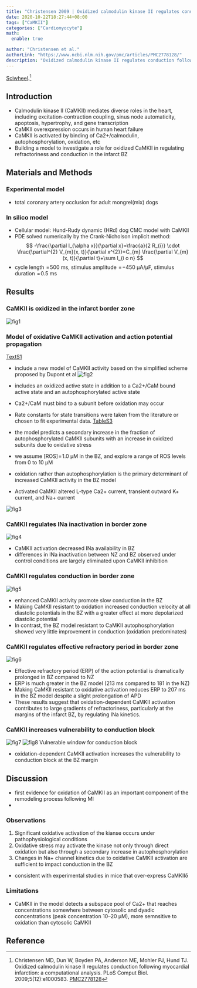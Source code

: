 ```yaml
---
title: "Christensen 2009 | Oxidized calmodulin kinase II regulates conduction following myocardial infarction: a computational analysis"
date: 2020-10-22T18:27:44+08:00
tags: ["CaMKII"]
categories: ["Cardiomyocyte"]
math:
  enable: true

author: "Christensen et al."
authorLink: "https://www.ncbi.nlm.nih.gov/pmc/articles/PMC2778128/"
description: "Oxidized calmodulin kinase II regulates conduction following myocardial infarction: a computational analysis"
---
```


[Sciwheel](https://sciwheel.com/work/#/items/1275580).[^Christensen2009]

<!--more-->

## Introduction

* Calmodulin kinase II (CaMKII) mediates diverse roles in the heart, including excitation-contraction coupling, sinus node automaticity, apoptosis, hypertrophy, and gene transcription
* CaMKII overexpression occurs in human heart failure
* CaMKII is activated by binding of Ca2+/calmodulin, autophosphorylation, oxidation, etc
* Building a model to investigate a role for oxidized CaMKII in regulating refractoriness and conduction in the infarct BZ

## Materials and Methods
### Experimental model
* total coronary artery occlusion for adult mongrel(mix) dogs
### In silico model
* Cellular model: Hund-Rudy dynamic (HRd) dog CMC model with CaMKII
* PDE solved numerically by the Crank-Nicholson implicit method:
$$
-\frac{\partial I_{\alpha x}}{\partial x}=\frac{a}{2 R_{i}} \cdot \frac{\partial^{2} V_{m}(x, t)}{\partial x^{2}}=C_{m} \frac{\partial V_{m}(x, t)}{\partial t}+\sum I_{i o n}
$$
* cycle length  = 500 ms, stimulus amplitude  = −450 µA/µF, stimulus duration  = 0.5 ms
## Results

### CaMKII is oxidized in the infarct border zone
![fig1](https://journals.plos.org/ploscompbiol/article/figure/image?download&size=large&id=info:doi/10.1371/journal.pcbi.1000583.g001)

### Model of oxidative CaMKII activation and action potential propagation
[TextS1](https://journals.plos.org/ploscompbiol/article/file?id=10.1371/journal.pcbi.1000583.s006&type=supplementary)

* include a new model of CaMKII activity based on the simplified scheme proposed by Dupont et al
![fig2](https://journals.plos.org/ploscompbiol/article/figure/image?download&size=large&id=info:doi/10.1371/journal.pcbi.1000583.g002)

* includes an oxidized active state in addition to a Ca2+/CaM bound active state and an autophosphorylated active state
* Ca2+/CaM must bind to a subunit before oxidation may occur
* Rate constants for state transitions were taken from the literature or chosen to fit experimental data. [TableS3](https://journals.plos.org/ploscompbiol/article/file?id=10.1371/journal.pcbi.1000583.s005&type=supplementary)
* the model predicts a secondary increase in the fraction of autophosphorylated CaMKII subunits with an increase in oxidized subunits due to oxidative stress
* we assume [ROS] = 1.0 µM in the BZ, and explore a range of ROS levels from 0 to 10 µM
* oxidation rather than autophosphorylation is the primary determinant of increased CaMKII activity in the BZ model

* Activated CaMKII altered L-type Ca2+ current, transient outward K+ current, and Na+ current

![fig3](https://journals.plos.org/ploscompbiol/article/figure/image?download&size=large&id=info:doi/10.1371/journal.pcbi.1000583.g003)

### CaMKII regulates INa inactivation in border zone
![fig4](https://journals.plos.org/ploscompbiol/article/figure/image?download&size=large&id=info:doi/10.1371/journal.pcbi.1000583.g004)
* CaMKII activation decreased INa availability in BZ
* differences in INa inactivation between NZ and BZ observed under control conditions are largely eliminated upon CaMKII inhibition

### CaMKII regulates conduction in border zone
![fig5](https://journals.plos.org/ploscompbiol/article/figure/image?download&size=large&id=info:doi/10.1371/journal.pcbi.1000583.g005)
* enhanced CaMKII activity promote slow conduction in the BZ
* Making CaMKII resistant to oxidation increased conduction velocity at all diastolic potentials in the BZ with a greater effect at more depolarized diastolic potential
* In contrast, the BZ model resistant to CaMKII autophosphorylation showed very little improvement in conduction (oxidation predominates)
### CaMKII regulates effective refractory period in border zone
![fig6](https://journals.plos.org/ploscompbiol/article/figure/image?download&size=large&id=info:doi/10.1371/journal.pcbi.1000583.g006)
* Effective refractory period (ERP) of the action potential is dramatically prolonged in BZ compared to NZ
* ERP is much greater in the BZ model (213 ms compared to 181 in the NZ)
* Making CaMKII resistant to oxidative activation reduces ERP to 207 ms in the BZ model despite a slight prolongation of APD
* These results suggest that oxidation-dependent CaMKII activation contributes to large gradients of refractoriness, particularly at the margins of the infarct BZ, by regulating INa kinetics.
### CaMKII increases vulnerability to conduction block

![fig7](https://journals.plos.org/ploscompbiol/article/figure/image?download&size=large&id=info:doi/10.1371/journal.pcbi.1000583.g007)
![fig8 Vulnerable window for conduction block](https://journals.plos.org/ploscompbiol/article/figure/image?download&size=large&id=info:doi/10.1371/journal.pcbi.1000583.g008)
*  oxidation-dependent CaMKII activation increases the vulnerability to conduction block at the BZ margin

## Discussion
*  first evidence for oxidation of CaMKII as an important component of the remodeling process following MI
*
### Observations
1. Significant oxidative activation of the kianse occurs under pathophysiological conditions
2. Oxidative stress may activate the kinase not only through direct oxidation but also through a secondary increase in autophosphorylation
3. Changes in Na+ channel kinetics due to oxidative CaMKII activation are sufficient to impact conduction in the BZ
* consistent with experimental studies in mice that over-express CaMKIIδ

### Limitations
* CaMKII in the model detects a subspace pool of Ca2+ that reaches concentrations somewhere between cytosolic and dyadic concentrations (peak concentration 10–20 µM), more semnsitive to oxidation than cytosolic CaMKII

## Reference
[^Christensen2009]: Christensen MD, Dun W, Boyden PA, Anderson ME, Mohler PJ, Hund TJ. Oxidized calmodulin kinase II regulates conduction following myocardial infarction: a computational analysis. PLoS Comput Biol. 2009;5(12):e1000583. [PMC2778128](https://www.ncbi.nlm.nih.gov/pmc/articles/PMC2778128/)
